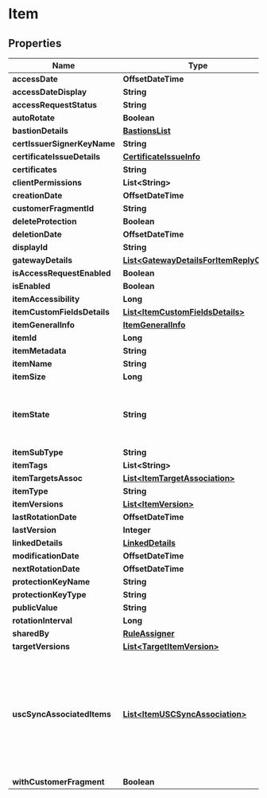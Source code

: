 

# Item


## Properties

| Name | Type | Description | Notes |
|------------ | ------------- | ------------- | -------------|
|**accessDate** | **OffsetDateTime** |  |  [optional] |
|**accessDateDisplay** | **String** |  |  [optional] |
|**accessRequestStatus** | **String** |  |  [optional] |
|**autoRotate** | **Boolean** |  |  [optional] |
|**bastionDetails** | [**BastionsList**](BastionsList.md) |  |  [optional] |
|**certIssuerSignerKeyName** | **String** |  |  [optional] |
|**certificateIssueDetails** | [**CertificateIssueInfo**](CertificateIssueInfo.md) |  |  [optional] |
|**certificates** | **String** |  |  [optional] |
|**clientPermissions** | **List&lt;String&gt;** |  |  [optional] |
|**creationDate** | **OffsetDateTime** |  |  [optional] |
|**customerFragmentId** | **String** |  |  [optional] |
|**deleteProtection** | **Boolean** |  |  [optional] |
|**deletionDate** | **OffsetDateTime** |  |  [optional] |
|**displayId** | **String** |  |  [optional] |
|**gatewayDetails** | [**List&lt;GatewayDetailsForItemReplyObj&gt;**](GatewayDetailsForItemReplyObj.md) |  |  [optional] |
|**isAccessRequestEnabled** | **Boolean** |  |  [optional] |
|**isEnabled** | **Boolean** |  |  [optional] |
|**itemAccessibility** | **Long** |  |  [optional] |
|**itemCustomFieldsDetails** | [**List&lt;ItemCustomFieldsDetails&gt;**](ItemCustomFieldsDetails.md) |  |  [optional] |
|**itemGeneralInfo** | [**ItemGeneralInfo**](ItemGeneralInfo.md) |  |  [optional] |
|**itemId** | **Long** |  |  [optional] |
|**itemMetadata** | **String** |  |  [optional] |
|**itemName** | **String** |  |  [optional] |
|**itemSize** | **Long** |  |  [optional] |
|**itemState** | **String** | ItemState defines the different states an Item can be in |  [optional] |
|**itemSubType** | **String** |  |  [optional] |
|**itemTags** | **List&lt;String&gt;** |  |  [optional] |
|**itemTargetsAssoc** | [**List&lt;ItemTargetAssociation&gt;**](ItemTargetAssociation.md) |  |  [optional] |
|**itemType** | **String** |  |  [optional] |
|**itemVersions** | [**List&lt;ItemVersion&gt;**](ItemVersion.md) |  |  [optional] |
|**lastRotationDate** | **OffsetDateTime** |  |  [optional] |
|**lastVersion** | **Integer** |  |  [optional] |
|**linkedDetails** | [**LinkedDetails**](LinkedDetails.md) |  |  [optional] |
|**modificationDate** | **OffsetDateTime** |  |  [optional] |
|**nextRotationDate** | **OffsetDateTime** |  |  [optional] |
|**protectionKeyName** | **String** |  |  [optional] |
|**protectionKeyType** | **String** |  |  [optional] |
|**publicValue** | **String** |  |  [optional] |
|**rotationInterval** | **Long** |  |  [optional] |
|**sharedBy** | [**RuleAssigner**](RuleAssigner.md) |  |  [optional] |
|**targetVersions** | [**List&lt;TargetItemVersion&gt;**](TargetItemVersion.md) |  |  [optional] |
|**uscSyncAssociatedItems** | [**List&lt;ItemUSCSyncAssociation&gt;**](ItemUSCSyncAssociation.md) | for USC item, hold rotated-secrets that are associated to him for rotated-secret, holds the associated USCs |  [optional] |
|**withCustomerFragment** | **Boolean** |  |  [optional] |



